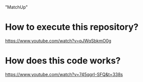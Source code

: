 "MatchUp" 

# How to execute this repository?
https://www.youtube.com/watch?v=pJWqSbkmO0g

# How does this code works?
https://www.youtube.com/watch?v=745qgrI-SFQ&t=338s

